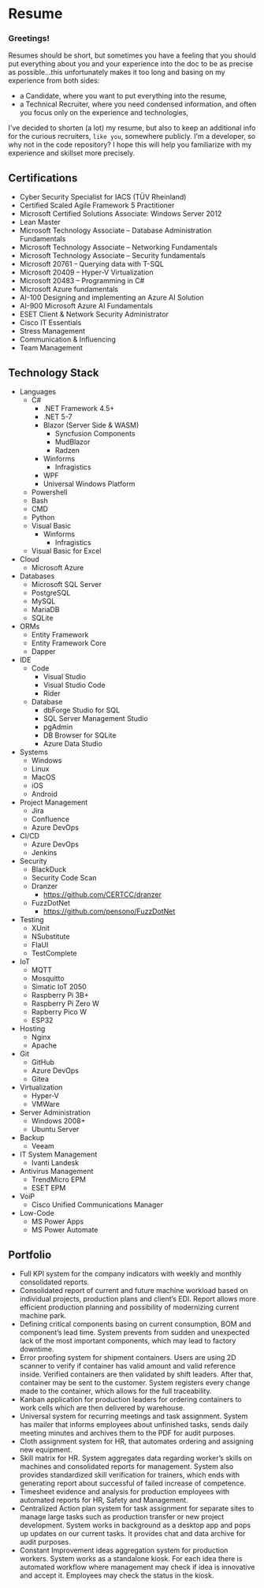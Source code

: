 # Resume
### Greetings!
Resumes should be short, but sometimes you have a feeling that you should put everything about you and your experience into the doc to be as precise as possible...this unfortunately makes it too long and basing on my experience from both sides:

- a Candidate, where you want to put everything into the resume,
- a Technical Recruiter, where you need condensed information, and often you focus only on the experience and technologies,

I've decided to shorten (a lot) my resume, but also to keep an additional info for the curious recruiters, `like you`, somewhere publicly. I'm a developer, so why not in the code repository? I hope this will help you familiarize with my experience and skillset more precisely.

## Certifications

- Cyber Security Specialist for IACS (TÜV Rheinland)
- Certified Scaled Agile Framework 5 Practitioner
- Microsoft Certified Solutions Associate: Windows Server 2012
- Lean Master
- Microsoft Technology Associate – Database Administration Fundamentals
- Microsoft Technology Associate – Networking Fundamentals
- Microsoft Technology Associate – Security fundamentals
- Microsoft 20761 – Querying data with T-SQL
- Microsoft 20409 – Hyper-V Virtualization
- Microsoft 20483 – Programming in C#
- Microsoft Azure fundamentals
- AI-100 Designing and implementing an Azure AI Solution
- AI-900 Microsoft Azure AI Fundamentals
- ESET Client & Network Security Administrator
- Cisco IT Essentials
- Stress Management
- Communication & Influencing
- Team Management

## Technology Stack
- Languages
  - C#
    - .NET Framework 4.5+
    - .NET 5-7
    - Blazor (Server Side & WASM)
      - Syncfusion Components
      - MudBlazor
      - Radzen
    - Winforms
      - Infragistics
    - WPF
    - Universal Windows Platform
  - Powershell
  - Bash
  - CMD
  - Python
  - Visual Basic
    - Winforms
      - Infragistics
  - Visual Basic for Excel
- Cloud
  - Microsoft Azure
- Databases
  - Microsoft SQL Server
  - PostgreSQL
  - MySQL
  - MariaDB
  - SQLite
- ORMs
  - Entity Framework
  - Entity Framework Core
  - Dapper
- IDE
  - Code
    - Visual Studio
    - Visual Studio Code
    - Rider
  - Database
    - dbForge Studio for SQL
    - SQL Server Management Studio
    - pgAdmin
    - DB Browser for SQLite
    - Azure Data Studio
- Systems
  - Windows
  - Linux
  - MacOS
  - iOS
  - Android
- Project Management
  - Jira
  - Confluence
  - Azure DevOps
- CI/CD
  - Azure DevOps
  - Jenkins
- Security
  - BlackDuck
  - Security Code Scan
  - Dranzer
    - https://github.com/CERTCC/dranzer
  - FuzzDotNet
    - https://github.com/pensono/FuzzDotNet
- Testing
  - XUnit
  - NSubstitute
  - FlaUI
  - TestComplete
- IoT
  - MQTT
  - Mosquitto
  - Simatic IoT 2050
  - Raspberry Pi 3B+
  - Raspberry Pi Zero W
  - Rapberry Pico W
  - ESP32
- Hosting
  - Nginx
  - Apache
- Git
  - GitHub
  - Azure DevOps
  - Gitea
- Virtualization
  - Hyper-V
  - VMWare
- Server Administration
  - Windows 2008+
  - Ubuntu Server
- Backup
  - Veeam
- IT System Management
  - Ivanti Landesk
- Antivirus Management
  - TrendMicro EPM
  - ESET EPM 
- VoiP
  - Cisco Unified Communications Manager
- Low-Code
  - MS Power Apps
  - MS Power Automate

## Portfolio

- Full KPI system for the company indicators with weekly and monthly consolidated reports.
- Consolidated report of current and future machine workload based on individual projects, production plans and client’s EDI. Report allows more efficient production planning and possibility of modernizing current machine park.
- Defining critical components basing on current consumption, BOM and component’s lead time. System prevents from sudden and unexpected lack of the most important components, which may lead to factory downtime.
- Error proofing system for shipment containers. Users are using 2D scanner to verify if container has valid amount and valid reference inside. Verified containers are then validated by shift leaders. After that, container may be sent to the customer. System registers every change made to the container, which allows for the full traceability.
- Kanban application for production leaders for ordering containers to work cells which are then delivered by warehouse.
- Universal system for recurring meetings and task assignment. System has mailer that informs employees about unfinished tasks, sends daily meeting minutes and archives them to the PDF for audit purposes.
- Cloth assignment system for HR, that automates ordering and assigning new
equipment.
- Skill matrix for HR. System aggregates data regarding worker’s skills on machines and consolidated reports for management. System also provides standardized skill verification for trainers, which ends with generating report about successful of failed increase of competence.
- Timesheet evidence and analysis for production employees with automated reports for HR, Safety and Management.
- Centralized Action plan system for task assignment for separate sites to manage large tasks such as production transfer or new project development. System works in background as a desktop app and pops up updates on our current tasks. It provides chat and data archive for audit purposes.
- Constant Improvement ideas aggregation system for production workers. System works as a standalone kiosk. For each idea there is automated workflow where management may check if idea is innovative and accept it. Employees may check the status in the kiosk.
